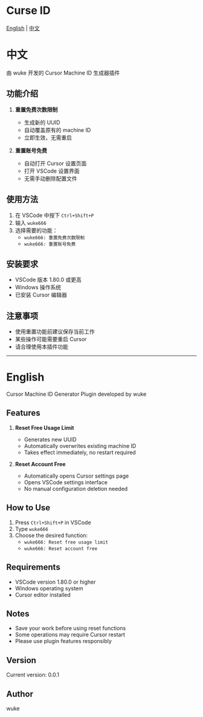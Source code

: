 # Curse ID

[English](#english) | [中文](#中文)

# 中文

由 wuke 开发的 Cursor Machine ID 生成器插件

## 功能介绍
1. **重置免费次数限制**
   - 生成新的 UUID
   - 自动覆盖原有的 machine ID
   - 立即生效，无需重启

2. **重置账号免费**
   - 自动打开 Cursor 设置页面
   - 打开 VSCode 设置界面
   - 无需手动删除配置文件

## 使用方法
1. 在 VSCode 中按下 `Ctrl+Shift+P`
2. 输入 `wuke666`
3. 选择需要的功能：
   - `wuke666: 重置免费次数限制`
   - `wuke666: 重置账号免费`

## 安装要求
- VSCode 版本 1.80.0 或更高
- Windows 操作系统
- 已安装 Cursor 编辑器

## 注意事项
- 使用重置功能前建议保存当前工作
- 某些操作可能需要重启 Cursor
- 请合理使用本插件功能

---

# English

Cursor Machine ID Generator Plugin developed by wuke

## Features
1. **Reset Free Usage Limit**
   - Generates new UUID
   - Automatically overwrites existing machine ID
   - Takes effect immediately, no restart required

2. **Reset Account Free**
   - Automatically opens Cursor settings page
   - Opens VSCode settings interface
   - No manual configuration deletion needed

## How to Use
1. Press `Ctrl+Shift+P` in VSCode
2. Type `wuke666`
3. Choose the desired function:
   - `wuke666: Reset free usage limit`
   - `wuke666: Reset account free`

## Requirements
- VSCode version 1.80.0 or higher
- Windows operating system
- Cursor editor installed

## Notes
- Save your work before using reset functions
- Some operations may require Cursor restart
- Please use plugin features responsibly

## Version
Current version: 0.0.1

## Author
wuke